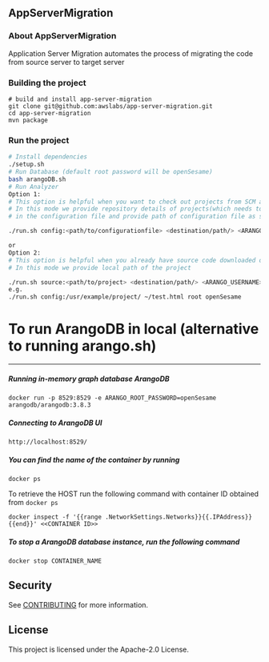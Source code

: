## AppServerMigration

### About AppServerMigration

Application Server Migration automates the process of migrating the code from source server to target server

### Building the project
```
# build and install app-server-migration
git clone git@github.com:awslabs/app-server-migration.git
cd app-server-migration
mvn package
```

### Run the project
```bash
# Install dependencies
./setup.sh
# Run Database (default root password will be openSesame)
bash arangoDB.sh
# Run Analyzer
Option 1: 
# This option is helpful when you want to check out projects from SCM and run the scan
# In this mode we provide repository details of projects(which needs to be scanned) 
# in the configuration file and provide path of configuration file as shown below

./run.sh config:<path/to/configurationfile> <destination/path/> <ARANGO_USERNAME> <ARANGO_ROOT_PASSWORD>

or
Option 2:
# This option is helpful when you already have source code downloaded on your machine
# In this mode we provide local path of the project 

./run.sh source:<path/to/project> <destination/path/> <ARANGO_USERNAME> <ARANGO_ROOT_PASSWORD>
e.g.
./run.sh config:/usr/example/project/ ~/test.html root openSesame
```

# To run ArangoDB in local (alternative to running arango.sh)
---
##### Running in-memory graph database ArangoDB

`docker run -p 8529:8529 -e ARANGO_ROOT_PASSWORD=openSesame arangodb/arangodb:3.8.3`

##### Connecting to ArangoDB UI
`http://localhost:8529/`

##### You can find the name of the container by running
`docker ps`

To retrieve the HOST run the following command with container ID obtained from `docker ps`

`docker inspect -f '{{range .NetworkSettings.Networks}}{{.IPAddress}}{{end}}' <<CONTAINER ID>>`

##### To stop a ArangoDB database instance, run the following command
`docker stop CONTAINER_NAME`


## Security

See [CONTRIBUTING](CONTRIBUTING.md#security-issue-notifications) for more information.

## License

This project is licensed under the Apache-2.0 License.

